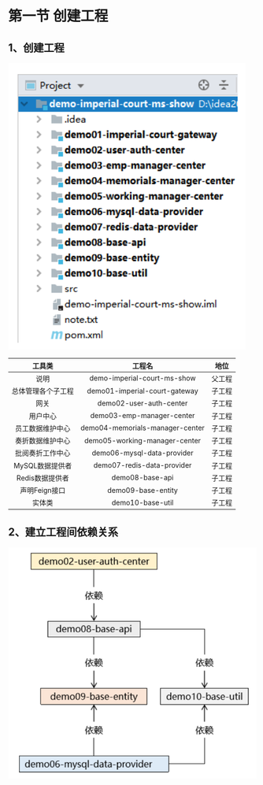 # 第一节 创建工程

## 1、创建工程

![img.png](img.png)

|     工具类     |               工程名                |  地位  |
|:-----------:|:--------------------------------:|:----:|
|     说明      |   demo-imperial-court-ms-show    | 父工程  |
|  总体管理各个子工程  |  demo01-imperial-court-gateway   | 子工程  |
|     网关      |     demo02-user-auth-center      | 子工程  |
|    用户中心     |    demo03-emp-manager-center     | 子工程  |
|  员工数据维护中心   | demo04-memorials-manager-center  | 子工程  |
|  奏折数据维护中心   |  demo05-working-manager-center   | 子工程  |
|  批阅奏折工作中心   |    demo06-mysql-data-provider    | 子工程  |
| MySQL数据提供者  |    demo07-redis-data-provider    | 子工程  |
| Redis数据提供者  |         demo08-base-api          | 子工程  |
|  声明Feign接口  |        demo09-base-entity        | 子工程  |
|     实体类     |         demo10-base-util         | 子工程  |

## 2、建立工程间依赖关系

![img_1.png](img_1.png)